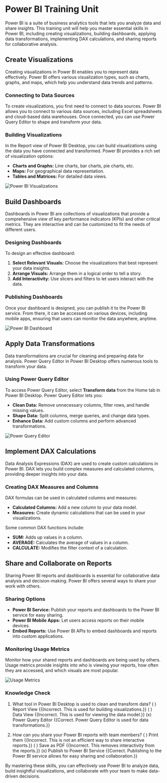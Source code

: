 # Power BI Training Unit

Power BI is a suite of business analytics tools that lets you analyze data and share insights. This training unit will help you master essential skills in Power BI, including creating visualizations, building dashboards, applying data transformations, implementing DAX calculations, and sharing reports for collaborative analysis.

## Create Visualizations

Creating visualizations in Power BI enables you to represent data effectively. Power BI offers various visualization types, such as charts, graphs, and maps, which help you understand data trends and patterns.

### Connecting to Data Sources
To create visualizations, you first need to connect to data sources. Power BI allows you to connect to various data sources, including Excel spreadsheets and cloud-based data warehouses. Once connected, you can use Power Query Editor to shape and transform your data.

### Building Visualizations
In the Report view of Power BI Desktop, you can build visualizations using the data you have connected and transformed. Power BI provides a rich set of visualization options:
- **Charts and Graphs:** Line charts, bar charts, pie charts, etc.
- **Maps:** For geographical data representation.
- **Tables and Matrices:** For detailed data views.

![Power BI Visualizations](https://learn.microsoft.com/en-us/power-bi/media/desktop-query-overview/query-overview-view-icons.png)

## Build Dashboards

Dashboards in Power BI are collections of visualizations that provide a comprehensive view of key performance indicators (KPIs) and other critical metrics. They are interactive and can be customized to fit the needs of different users.

### Designing Dashboards
To design an effective dashboard:
1. **Select Relevant Visuals:** Choose the visualizations that best represent your data insights.
2. **Arrange Visuals:** Arrange them in a logical order to tell a story.
3. **Add Interactivity:** Use slicers and filters to let users interact with the data.

### Publishing Dashboards
Once your dashboard is designed, you can publish it to the Power BI service. From there, it can be accessed on various devices, including mobile apps, ensuring that users can monitor the data anywhere, anytime.

![Power BI Dashboard](https://learn.microsoft.com/en-us/power-bi/media/service-usage-metrics/power-bi-dashboard-usage-metrics-update-3.png)

## Apply Data Transformations

Data transformations are crucial for cleaning and preparing data for analysis. Power Query Editor in Power BI Desktop offers numerous tools to transform your data.

### Using Power Query Editor
To access Power Query Editor, select **Transform data** from the Home tab in Power BI Desktop. Power Query Editor lets you:
- **Clean Data:** Remove unnecessary columns, filter rows, and handle missing values.
- **Shape Data:** Split columns, merge queries, and change data types.
- **Enhance Data:** Add custom columns and perform advanced transformations.

![Power Query Editor](https://learn.microsoft.com/en-us/power-bi/media/desktop-query-overview/query-overview-transform.png)

## Implement DAX Calculations

Data Analysis Expressions (DAX) are used to create custom calculations in Power BI. DAX lets you build complex measures and calculated columns, providing deeper insights into your data.

### Creating DAX Measures and Columns
DAX formulas can be used in calculated columns and measures:
- **Calculated Columns:** Add a new column to your data model.
- **Measures:** Create dynamic calculations that can be used in your visualizations.

Some common DAX functions include:
- **SUM:** Adds up values in a column.
- **AVERAGE:** Calculates the average of values in a column.
- **CALCULATE:** Modifies the filter context of a calculation.

## Share and Collaborate on Reports

Sharing Power BI reports and dashboards is essential for collaborative data analysis and decision-making. Power BI offers several ways to share your work with others.

### Sharing Options
- **Power BI Service:** Publish your reports and dashboards to the Power BI service for easy sharing.
- **Power BI Mobile Apps:** Let users access reports on their mobile devices.
- **Embed Reports:** Use Power BI APIs to embed dashboards and reports into custom applications.

### Monitoring Usage Metrics
Monitor how your shared reports and dashboards are being used by others. Usage metrics provide insights into who is viewing your reports, how often they are accessed, and which visuals are most popular.

![Usage Metrics](https://learn.microsoft.com/en-us/power-bi/media/service-usage-metrics/power-bi-report-usage-metrics-update.png)

### Knowledge Check
1. What tool in Power BI Desktop is used to clean and transform data?
   ( ) Report View {{Incorrect. This is used for building visualizations.}}
   ( ) Data View {{Incorrect. This is used for viewing the data model.}}
   (x) Power Query Editor {{Correct. Power Query Editor is used for data transformations.}}

2. How can you share your Power BI reports with team members?
   ( ) Print them {{Incorrect. This is not an efficient way to share interactive reports.}}
   ( ) Save as PDF {{Incorrect. This removes interactivity from the reports.}}
   (x) Publish to Power BI Service {{Correct. Publishing to the Power BI service allows for easy sharing and collaboration.}}

By mastering these skills, you can effectively use Power BI to analyze data, build insightful visualizations, and collaborate with your team to make data-driven decisions.
